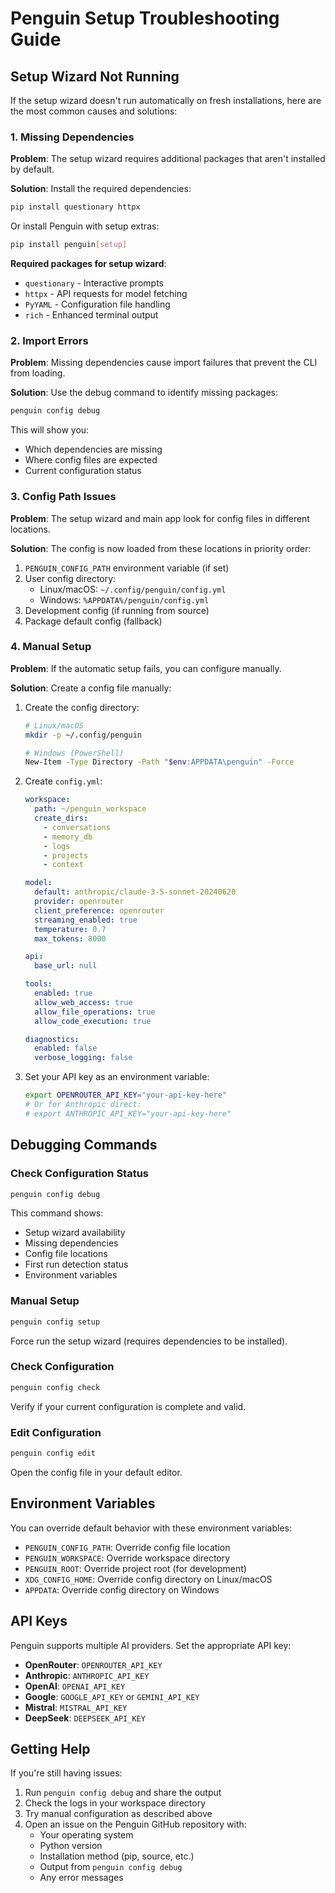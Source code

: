 # Penguin Setup Troubleshooting Guide

## Setup Wizard Not Running

If the setup wizard doesn't run automatically on fresh installations, here are the most common causes and solutions:

### 1. Missing Dependencies

**Problem**: The setup wizard requires additional packages that aren't installed by default.

**Solution**: Install the required dependencies:
```bash
pip install questionary httpx
```

Or install Penguin with setup extras:
```bash
pip install penguin[setup]
```

**Required packages for setup wizard**:
- `questionary` - Interactive prompts
- `httpx` - API requests for model fetching
- `PyYAML` - Configuration file handling
- `rich` - Enhanced terminal output

### 2. Import Errors

**Problem**: Missing dependencies cause import failures that prevent the CLI from loading.

**Solution**: Use the debug command to identify missing packages:
```bash
penguin config debug
```

This will show you:
- Which dependencies are missing
- Where config files are expected
- Current configuration status

### 3. Config Path Issues

**Problem**: The setup wizard and main app look for config files in different locations.

**Solution**: The config is now loaded from these locations in priority order:
1. `PENGUIN_CONFIG_PATH` environment variable (if set)
2. User config directory:
   - Linux/macOS: `~/.config/penguin/config.yml`
   - Windows: `%APPDATA%/penguin/config.yml`
3. Development config (if running from source)
4. Package default config (fallback)

### 4. Manual Setup

**Problem**: If the automatic setup fails, you can configure manually.

**Solution**: Create a config file manually:

1. Create the config directory:
   ```bash
   # Linux/macOS
   mkdir -p ~/.config/penguin
   
   # Windows (PowerShell)
   New-Item -Type Directory -Path "$env:APPDATA\penguin" -Force
   ```

2. Create `config.yml`:
   ```yaml
   workspace:
     path: ~/penguin_workspace
     create_dirs:
       - conversations
       - memory_db
       - logs
       - projects
       - context

   model:
     default: anthropic/claude-3-5-sonnet-20240620
     provider: openrouter
     client_preference: openrouter
     streaming_enabled: true
     temperature: 0.7
     max_tokens: 8000

   api:
     base_url: null

   tools:
     enabled: true
     allow_web_access: true
     allow_file_operations: true
     allow_code_execution: true

   diagnostics:
     enabled: false
     verbose_logging: false
   ```

3. Set your API key as an environment variable:
   ```bash
   export OPENROUTER_API_KEY="your-api-key-here"
   # Or for Anthropic direct:
   # export ANTHROPIC_API_KEY="your-api-key-here"
   ```

## Debugging Commands

### Check Configuration Status
```bash
penguin config debug
```

This command shows:
- Setup wizard availability
- Missing dependencies
- Config file locations
- First run detection status
- Environment variables

### Manual Setup
```bash
penguin config setup
```

Force run the setup wizard (requires dependencies to be installed).

### Check Configuration
```bash
penguin config check
```

Verify if your current configuration is complete and valid.

### Edit Configuration
```bash
penguin config edit
```

Open the config file in your default editor.

## Environment Variables

You can override default behavior with these environment variables:

- `PENGUIN_CONFIG_PATH`: Override config file location
- `PENGUIN_WORKSPACE`: Override workspace directory
- `PENGUIN_ROOT`: Override project root (for development)
- `XDG_CONFIG_HOME`: Override config directory on Linux/macOS
- `APPDATA`: Override config directory on Windows

## API Keys

Penguin supports multiple AI providers. Set the appropriate API key:

- **OpenRouter**: `OPENROUTER_API_KEY`
- **Anthropic**: `ANTHROPIC_API_KEY`
- **OpenAI**: `OPENAI_API_KEY`
- **Google**: `GOOGLE_API_KEY` or `GEMINI_API_KEY`
- **Mistral**: `MISTRAL_API_KEY`
- **DeepSeek**: `DEEPSEEK_API_KEY`

## Getting Help

If you're still having issues:

1. Run `penguin config debug` and share the output
2. Check the logs in your workspace directory
3. Try manual configuration as described above
4. Open an issue on the Penguin GitHub repository with:
   - Your operating system
   - Python version
   - Installation method (pip, source, etc.)
   - Output from `penguin config debug`
   - Any error messages 